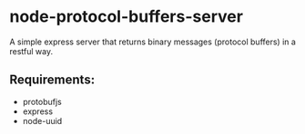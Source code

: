# node-protocol-buffers-server

A simple express server that returns binary messages (protocol buffers) in a restful way.

## Requirements:

- protobufjs
- express
- node-uuid


